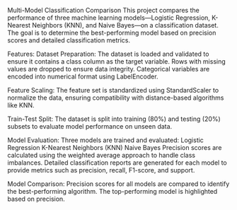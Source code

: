 Multi-Model Classification Comparison
This project compares the performance of three machine learning models—Logistic Regression, K-Nearest Neighbors (KNN), and Naive Bayes—on a classification dataset. The goal is to determine the best-performing model based on precision scores and detailed classification metrics.

Features:
Dataset Preparation:
The dataset is loaded and validated to ensure it contains a class column as the target variable.
Rows with missing values are dropped to ensure data integrity.
Categorical variables are encoded into numerical format using LabelEncoder.

Feature Scaling:
The feature set is standardized using StandardScaler to normalize the data, ensuring compatibility with distance-based algorithms like KNN.

Train-Test Split:
The dataset is split into training (80%) and testing (20%) subsets to evaluate model performance on unseen data.

Model Evaluation:
Three models are trained and evaluated:
Logistic Regression
K-Nearest Neighbors (KNN)
Naive Bayes
Precision scores are calculated using the weighted average approach to handle class imbalances.
Detailed classification reports are generated for each model to provide metrics such as precision, recall, F1-score, and support.

Model Comparison:
Precision scores for all models are compared to identify the best-performing algorithm.
The top-performing model is highlighted based on precision.
